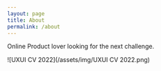 ```yaml
---
layout: page
title: About
permalink: /about
---
```


Online Product lover looking for the next challenge.

![UXUI CV 2022](/assets/img/UXUI CV 2022.png)

